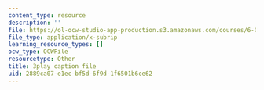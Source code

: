 ```yaml
---
content_type: resource
description: ''
file: https://ol-ocw-studio-app-production.s3.amazonaws.com/courses/6-042j-mathematics-for-computer-science-spring-2015/2889ca07e1ecbf5d6f9d1f6501b6ce62_RqqzyWDVMA.srt
file_type: application/x-subrip
learning_resource_types: []
ocw_type: OCWFile
resourcetype: Other
title: 3play caption file
uid: 2889ca07-e1ec-bf5d-6f9d-1f6501b6ce62
---
```

